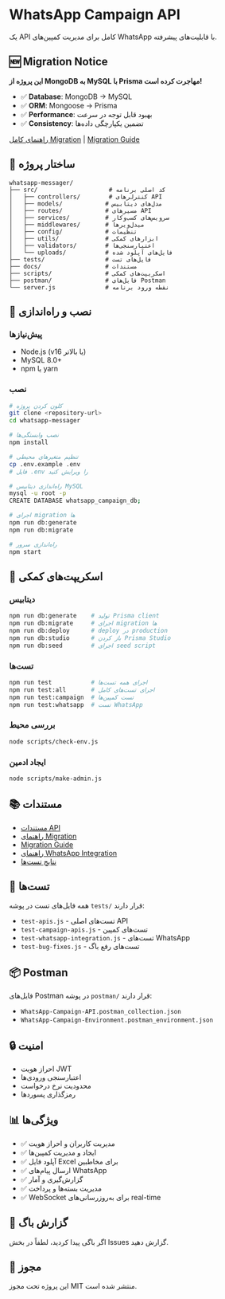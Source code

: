 # WhatsApp Campaign API

یک API کامل برای مدیریت کمپین‌های WhatsApp با قابلیت‌های پیشرفته.

## 🆕 Migration Notice
**این پروژه از MongoDB به MySQL با Prisma مهاجرت کرده است!**

- ✅ **Database**: MongoDB → MySQL
- ✅ **ORM**: Mongoose → Prisma  
- ✅ **Performance**: بهبود قابل توجه در سرعت
- ✅ **Consistency**: تضمین یکپارچگی داده‌ها

[راهنمای کامل Migration](README_MIGRATION.md) | [Migration Guide](MIGRATION_GUIDE.md)

## 📁 ساختار پروژه

```
whatsapp-messager/
├── src/                    # کد اصلی برنامه
│   ├── controllers/        # کنترلرهای API
│   ├── models/            # مدل‌های دیتابیس
│   ├── routes/            # مسیرهای API
│   ├── services/          # سرویس‌های کسب‌وکار
│   ├── middlewares/       # میدل‌ویرها
│   ├── config/            # تنظیمات
│   ├── utils/             # ابزارهای کمکی
│   ├── validators/        # اعتبارسنجی‌ها
│   └── uploads/           # فایل‌های آپلود شده
├── tests/                 # فایل‌های تست
├── docs/                  # مستندات
├── scripts/               # اسکریپت‌های کمکی
├── postman/               # فایل‌های Postman
└── server.js              # نقطه ورود برنامه
```

## 🚀 نصب و راه‌اندازی

### پیش‌نیازها
- Node.js (v16 یا بالاتر)
- MySQL 8.0+
- npm یا yarn

### نصب
```bash
# کلون کردن پروژه
git clone <repository-url>
cd whatsapp-messager

# نصب وابستگی‌ها
npm install

# تنظیم متغیرهای محیطی
cp .env.example .env
# فایل .env را ویرایش کنید

# راه‌اندازی دیتابیس MySQL
mysql -u root -p
CREATE DATABASE whatsapp_campaign_db;

# اجرای migration ها
npm run db:generate
npm run db:migrate

# راه‌اندازی سرور
npm start
```

## 🔧 اسکریپت‌های کمکی

### دیتابیس
```bash
npm run db:generate    # تولید Prisma client
npm run db:migrate     # اجرای migration ها
npm run db:deploy      # deploy در production
npm run db:studio      # باز کردن Prisma Studio
npm run db:seed        # اجرای seed script
```

### تست‌ها
```bash
npm run test           # اجرای همه تست‌ها
npm run test:all       # اجرای تست‌های کامل
npm run test:campaign  # تست کمپین‌ها
npm run test:whatsapp  # تست WhatsApp
```

### بررسی محیط
```bash
node scripts/check-env.js
```

### ایجاد ادمین
```bash
node scripts/make-admin.js
```

## 📚 مستندات

- [مستندات API](docs/API_DOCUMENTATION.md)
- [راهنمای Migration](README_MIGRATION.md)
- [Migration Guide](MIGRATION_GUIDE.md)
- [راهنمای WhatsApp Integration](docs/WHATSAPP_INTEGRATION.md)
- [نتایج تست‌ها](docs/FINAL_TEST_RESULTS.md)

## 🧪 تست‌ها

همه فایل‌های تست در پوشه `tests/` قرار دارند:

- `test-apis.js` - تست‌های اصلی API
- `test-campaign-apis.js` - تست‌های کمپین
- `test-whatsapp-integration.js` - تست‌های WhatsApp
- `test-bug-fixes.js` - تست‌های رفع باگ

## 📦 Postman

فایل‌های Postman در پوشه `postman/` قرار دارند:
- `WhatsApp-Campaign-API.postman_collection.json`
- `WhatsApp-Campaign-Environment.postman_environment.json`

## 🔒 امنیت

- احراز هویت JWT
- اعتبارسنجی ورودی‌ها
- محدودیت نرخ درخواست
- رمزگذاری پسوردها

## 📊 ویژگی‌ها

- ✅ مدیریت کاربران و احراز هویت
- ✅ ایجاد و مدیریت کمپین‌ها
- ✅ آپلود فایل Excel برای مخاطبین
- ✅ ارسال پیام‌های WhatsApp
- ✅ گزارش‌گیری و آمار
- ✅ مدیریت بسته‌ها و پرداخت
- ✅ WebSocket برای به‌روزرسانی‌های real-time

## 🐛 گزارش باگ

اگر باگی پیدا کردید، لطفاً در بخش Issues گزارش دهید.

## 📄 مجوز

این پروژه تحت مجوز MIT منتشر شده است.
